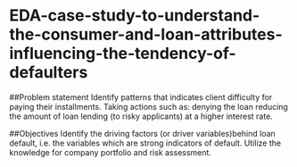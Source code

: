 # EDA-case-study-to-understand-the-consumer-and-loan-attributes-influencing-the-tendency-of-defaulters

##Problem statement
Identify patterns that indicates client difficulty for paying their installments.
Taking actions such as:
denying the loan
reducing the amount of loan
lending (to risky applicants) at a higher interest rate.

##Objectives
Identify the driving factors (or driver variables)behind loan default, i.e. the variables which are strong indicators of default.
Utilize the knowledge for company portfolio and risk assessment.


